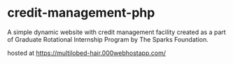 # credit-management-php
A simple dynamic website with credit management facility created as a part of Graduate Rotational Internship Program by The Sparks Foundation.

hosted at https://multilobed-hair.000webhostapp.com/
